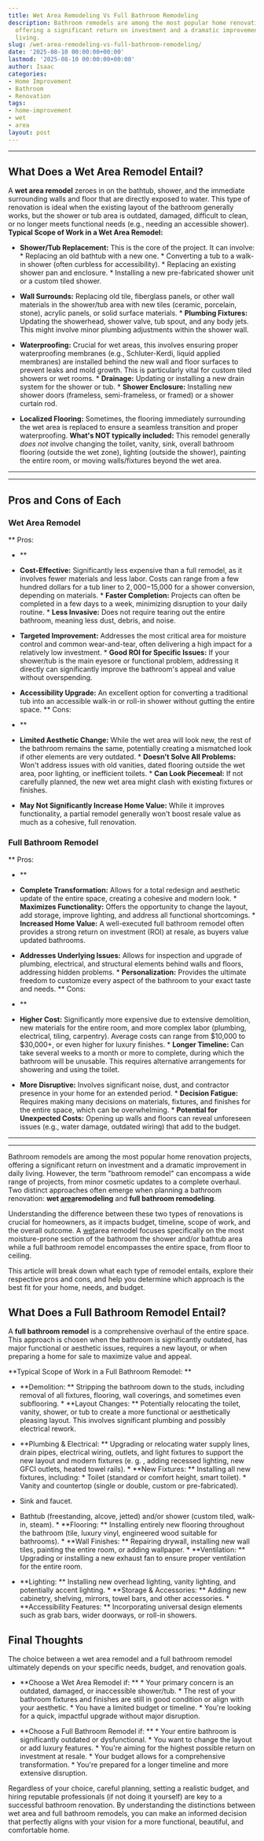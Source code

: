 ```yaml
---
title: Wet Area Remodeling Vs Full Bathroom Remodeling
description: Bathroom remodels are among the most popular home renovation projects,
  offering a significant return on investment and a dramatic improvement in daily
  living.
slug: /wet-area-remodeling-vs-full-bathroom-remodeling/
date: '2025-08-10 00:00:00+00:00'
lastmod: '2025-08-10 00:00:00+00:00'
author: Isaac
categories:
- Home Improvement
- Bathroom
- Renovation
tags:
- home-improvement
- wet
- area
layout: post
---
```

---

## What Does a Wet Area Remodel Entail?
A **wet area remodel** zeroes in on the bathtub, shower, and the immediate surrounding walls and floor that are directly exposed to water. This type of renovation is ideal when the existing layout of the bathroom generally works, but the shower or tub area is outdated, damaged, difficult to clean, or no longer meets functional needs (e.g., needing an accessible shower).
**Typical Scope of Work in a Wet Area Remodel:**

* **Shower/Tub Replacement:** This is the core of the project. It can involve: * Replacing an old bathtub with a new one. * Converting a tub to a walk-in shower (often curbless for accessibility). * Replacing an existing shower pan and enclosure. * Installing a new pre-fabricated shower unit or a custom tiled shower.

* **Wall Surrounds:** Replacing old tile, fiberglass panels, or other wall materials in the shower/tub area with new tiles (ceramic, porcelain, stone), acrylic panels, or solid surface materials. * **Plumbing Fixtures:** Updating the showerhead, shower valve, tub spout, and any body jets. This might involve minor plumbing adjustments within the shower wall.

* **Waterproofing:** Crucial for wet areas, this involves ensuring proper waterproofing membranes (e.g., Schluter-Kerdi, liquid applied membranes) are installed behind the new wall and floor surfaces to prevent leaks and mold growth. This is particularly vital for custom tiled showers or wet rooms. * **Drainage:** Updating or installing a new drain system for the shower or tub. * **Shower Enclosure:** Installing new shower doors (frameless, semi-frameless, or framed) or a shower curtain rod.

* **Localized Flooring:** Sometimes, the flooring immediately surrounding the wet area is replaced to ensure a seamless transition and proper waterproofing.
**What's NOT typically included:** This remodel generally *does not* involve changing the toilet, vanity, sink, overall bathroom flooring (outside the wet zone), lighting (outside the shower), painting the entire room, or moving walls/fixtures beyond the wet area.
---
---

## Pros and Cons of Each

### Wet Area Remodel
**
Pros:

- **

* **Cost-Effective:** Significantly less expensive than a full remodel, as it involves fewer materials and less labor. Costs can range from a few hundred dollars for a tub liner to $2,000-$15,000 for a shower conversion, depending on materials. * **Faster Completion:** Projects can often be completed in a few days to a week, minimizing disruption to your daily routine. * **Less Invasive:** Does not require tearing out the entire bathroom, meaning less dust, debris, and noise.

* **Targeted Improvement:** Addresses the most critical area for moisture control and common wear-and-tear, often delivering a high impact for a relatively low investment. * **Good ROI for Specific Issues:** If your shower/tub is the main eyesore or functional problem, addressing it directly can significantly improve the bathroom's appeal and value without overspending.

* **Accessibility Upgrade:** An excellent option for converting a traditional tub into an accessible walk-in or roll-in shower without gutting the entire space.
**
Cons:

- **

* **Limited Aesthetic Change:** While the wet area will look new, the rest of the bathroom remains the same, potentially creating a mismatched look if other elements are very outdated. * **Doesn't Solve All Problems:** Won't address issues with old vanities, dated flooring outside the wet area, poor lighting, or inefficient toilets. * **Can Look Piecemeal:** If not carefully planned, the new wet area might clash with existing fixtures or finishes.

* **May Not Significantly Increase Home Value:** While it improves functionality, a partial remodel generally won't boost resale value as much as a cohesive, full renovation.

### Full Bathroom Remodel
**
Pros:

- **

* **Complete Transformation:** Allows for a total redesign and aesthetic update of the entire space, creating a cohesive and modern look. * **Maximizes Functionality:** Offers the opportunity to change the layout, add storage, improve lighting, and address all functional shortcomings. * **Increased Home Value:** A well-executed full bathroom remodel often provides a strong return on investment (ROI) at resale, as buyers value updated bathrooms.

* **Addresses Underlying Issues:** Allows for inspection and upgrade of plumbing, electrical, and structural elements behind walls and floors, addressing hidden problems. * **Personalization:** Provides the ultimate freedom to customize every aspect of the bathroom to your exact taste and needs.
**
Cons:

- **

* **Higher Cost:** Significantly more expensive due to extensive demolition, new materials for the entire room, and more complex labor (plumbing, electrical, tiling, carpentry). Average costs can range from $10,000 to $30,000+, or even higher for luxury finishes. * **Longer Timeline:** Can take several weeks to a month or more to complete, during which the bathroom will be unusable. This requires alternative arrangements for showering and using the toilet.

* **More Disruptive:** Involves significant noise, dust, and contractor presence in your home for an extended period. * **Decision Fatigue:** Requires making many decisions on materials, fixtures, and finishes for the entire space, which can be overwhelming. * **Potential for Unexpected Costs:** Opening up walls and floors can reveal unforeseen issues (e.g., water damage, outdated wiring) that add to the budget.
---
---

Bathroom remodels are among the most popular home renovation projects, offering a significant return on investment and a dramatic improvement in daily living. However, the term "bathroom remodel" can encompass a wide range of projects, from minor cosmetic updates to a complete overhaul. Two distinct approaches often emerge when planning a bathroom renovation: **wet [area](https://pestpolicy.com/what-is-wet-area-bathroom/)remodeling** and **full bathroom remodeling**.

Understanding the difference between these two types of renovations is crucial for homeowners, as it impacts budget, timeline, scope of work, and the overall outcome. A [wet](https://pestpolicy.com/wet-and-forget-reviews/)area remodel focuses specifically on the most moisture-prone section of the bathroom the shower and/or bathtub area while a full bathroom remodel encompasses the entire space, from floor to ceiling.

This article will break down what each type of remodel entails, explore their respective pros and cons, and help you determine which approach is the best fit for your home, needs, and budget.

##  What Does a Full Bathroom Remodel Entail?

A **full bathroom remodel** is a comprehensive overhaul of the entire space. This approach is chosen when the bathroom is significantly outdated, has major functional or aesthetic issues, requires a new layout, or when preparing a home for sale to maximize value and appeal.

**Typical Scope of Work in a Full Bathroom Remodel: **

* **Demolition: ** Stripping the bathroom down to the studs, including removal of all fixtures, flooring, wall coverings, and sometimes even subflooring. * **Layout Changes: ** Potentially relocating the toilet, vanity, shower, or tub to create a more functional or aesthetically pleasing layout. This involves significant plumbing and possibly electrical rework.

* **Plumbing & Electrical: ** Upgrading or relocating water supply lines, drain pipes, electrical wiring, outlets, and light fixtures to support the new layout and modern fixtures (e. g. , adding recessed lighting, new GFCI outlets, heated towel rails). * **New Fixtures: ** Installing all new fixtures, including: * Toilet (standard or comfort height, smart toilet). * Vanity and countertop (single or double, custom or pre-fabricated).

* Sink and faucet.

* Bathtub (freestanding, alcove, jetted) and/or shower (custom tiled, walk-in, steam). * **Flooring: ** Installing entirely new flooring throughout the bathroom (tile, luxury vinyl, engineered wood suitable for bathrooms). * **Wall Finishes: ** Repairing drywall, installing new wall tiles, painting the entire room, or adding wallpaper. * **Ventilation: ** Upgrading or installing a new exhaust fan to ensure proper ventilation for the entire room.

* **Lighting: ** Installing new overhead lighting, vanity lighting, and potentially accent lighting. * **Storage & Accessories: ** Adding new cabinetry, shelving, mirrors, towel bars, and other accessories. * **Accessibility Features: ** Incorporating universal design elements such as grab bars, wider doorways, or roll-in showers.

##  Final Thoughts

The choice between a wet area remodel and a full bathroom remodel ultimately depends on your specific needs, budget, and renovation goals.

* **Choose a Wet Area Remodel if: ** * Your primary concern is an outdated, damaged, or inaccessible shower/tub. * The rest of your bathroom fixtures and finishes are still in good condition or align with your aesthetic. * You have a limited budget or timeline. * You're looking for a quick, impactful upgrade without major disruption.

* **Choose a Full Bathroom Remodel if: ** * Your entire bathroom is significantly outdated or dysfunctional. * You want to change the layout or add luxury features. * You're aiming for the highest possible return on investment at resale. * Your budget allows for a comprehensive transformation. * You're prepared for a longer timeline and more extensive disruption.

Regardless of your choice, careful planning, setting a realistic budget, and hiring reputable professionals (if not doing it yourself) are key to a successful bathroom renovation. By understanding the distinctions between wet area and full bathroom remodels, you can make an informed decision that perfectly aligns with your vision for a more functional, beautiful, and comfortable home.